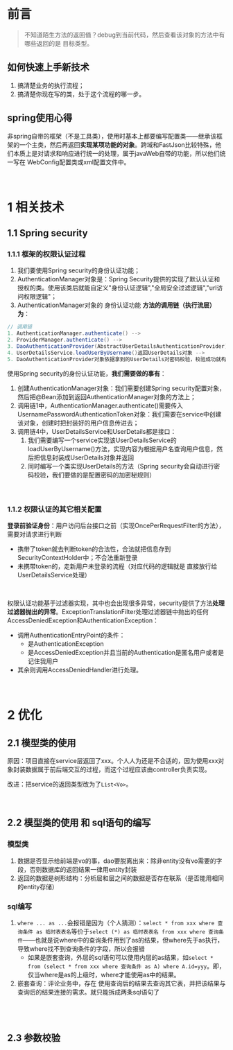 # 前言
>不知道陌生方法的返回值？debug到当前代码，然后查看该对象的方法中有哪些返回的是 目标类型。  
## 如何快速上手新技术
1. 搞清楚业务的执行流程；
2. 搞清楚你现在写的类，处于这个流程的哪一步。

## spring使用心得
非spring自带的框架（不是工具类），使用时基本上都要编写配置类——继承该框架的一个主类，然后再返回**实现某项功能的对象**。跨域和FastJson比较特殊，他们本质上是对请求和响应进行统一的处理，属于javaWeb自带的功能，所以他们统一写在 WebConfig配置类或xml配置文件中。  
<br/><br/>



# 1 相关技术
## 1.1 Spring security
### 1.1.1 框架的权限认证过程
1. 我们要使用Spring security的身份认证功能；  
2. AuthenticationManager对象是：Spring Security提供的实现了默认认证和授权的类。使用该类后就能自定义"身份认证逻辑","全局安全过滤逻辑","url访问权限逻辑"；  
3. AuthenticationManager对象的 身份认证功能 **方法的调用链（执行流层）为**：
```java
// 调用链
1. AuthenticationManager.authenticate() -->
2. ProviderManager.authenticate() -->
3. DaoAuthenticationProvider(AbstractUserDetailsAuthenticationProvider).authenticate() -->
4. UserDetailsService.loadUserByUsername()返回UserDetails对象 -->
5. DaoAuthenticationProvider对象依据拿到的UserDetails对密码校验，校验成功就构造一个认证过的 UsernamePasswordAuthenticationToken 对象放入 SecurityContext.
```
  
使用Spring security的身份认证功能，**我们需要做的事有**：
1. 创建AuthenticationManager对象：我们需要创建Spring security配置对象，然后把@Bean添加到返回AuthenticationManager对象的方法上；  
2. 调用链1中，AuthenticationManager.authenticate()需要传入UsernamePasswordAuthenticationToken对象：我们需要在service中创建该对象，创建时把封装好的用户信息传进去；  
3. 调用链4中，UserDetailsService和UserDetails都是接口：
   1. 我们需要编写一个service实现该UserDetailsService的loadUserByUsername()方法，实现内容为根据用户名查询用户信息，然后把信息封装成UserDetails对象并返回  
   2. 同时编写一个类实现UserDetails的方法（Spring security会自动进行密码校验，我们要做的是配置密码的加密秘规则）  
<br/><br/>


### 1.1.2 权限认证的其它相关配置
**登录前验证身份**：用户访问后台接口之前（实现OncePerRequestFilter的方法），需要对请求进行判断
- 携带了token就去判断token的合法性，合法就把信息存到SecurityContextHolder中；不合法重新登录
- 未携带token的，走新用户未登录的流程（对应代码的逻辑就是 直接放行给UserDetailsService处理）
<br/>

权限认证功能基于过滤器实现，其中也会出现很多异常，security提供了方法**处理过滤器抛出的异常**。ExceptionTranslationFilter处理过滤器链中抛出的任何AccessDeniedException和AuthenticationException：
- 调用AuthenticationEntryPoint的条件：
   - 是AuthenticationException
   - 是AccessDeniedException并且当前的Authentication是匿名用户或者是记住我用户
- 其余则调用AccessDeniedHandler进行处理。
<br/><br/><br/>




# 2 优化
## 2.1 模型类的使用
原因：项目直接在service层返回了xxx。个人人为还是不合适的，因为使用xxx对象封装数据属于前后端交互的过程，而这个过程应该由controller负责实现。  

改进：把service的返回类型改为了```List<Vo>```。
<br/><br/><br/>



## 2.2 模型类的使用 和 sql语句的编写
### 模型类
1. 数据是否显示给前端是vo的事，dao要脱离出来：除非entity没有vo需要的字段，否则数据库的返回结果一律用entity封装  
2. 返回的数据是树形结构：分析层和层之间的数据是否存在联系（是否能用相同的entity存储）

### sql编写
1. ```where ... as ...```会报错是因为（个人猜测）：```select * from xxx where 查询条件 as 临时表表名```等价于```select (*) as 临时表表名 from xxx where 查询条件```——也就是说where中的查询条件用到了as的结果，但where先于as执行，导致where找不到查询条件的字段，所以会报错  
   - 如果是嵌套查询，外层的sql语句可以使用内层的as结果，如```select * from (select * from xxx where 查询条件 as A) where A.id=yyy```。即，仅当where是as的上级时，where才能使用as中的结果。    
2. 嵌套查询：评论业务中，存在 使用查询后的结果去查询其它表，并把该结果与查询后的结果连接的需求。就只能拆成两条sql语句了  
<br/><br/><br/>



## 2.3 参数校验
